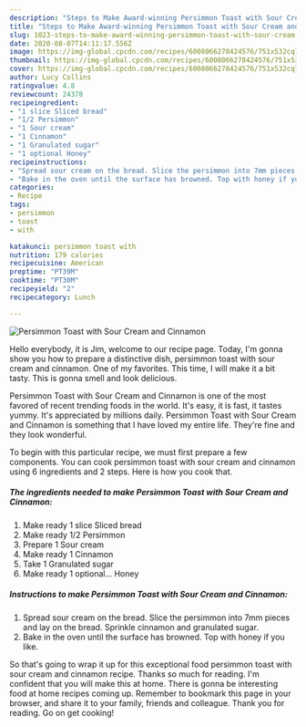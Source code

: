 ```yaml
---
description: "Steps to Make Award-winning Persimmon Toast with Sour Cream and Cinnamon"
title: "Steps to Make Award-winning Persimmon Toast with Sour Cream and Cinnamon"
slug: 1023-steps-to-make-award-winning-persimmon-toast-with-sour-cream-and-cinnamon
date: 2020-08-07T14:11:17.556Z
image: https://img-global.cpcdn.com/recipes/6008066278424576/751x532cq70/persimmon-toast-with-sour-cream-and-cinnamon-recipe-main-photo.jpg
thumbnail: https://img-global.cpcdn.com/recipes/6008066278424576/751x532cq70/persimmon-toast-with-sour-cream-and-cinnamon-recipe-main-photo.jpg
cover: https://img-global.cpcdn.com/recipes/6008066278424576/751x532cq70/persimmon-toast-with-sour-cream-and-cinnamon-recipe-main-photo.jpg
author: Lucy Collins
ratingvalue: 4.8
reviewcount: 24378
recipeingredient:
- "1 slice Sliced bread"
- "1/2 Persimmon"
- "1 Sour cream"
- "1 Cinnamon"
- "1 Granulated sugar"
- "1 optional Honey"
recipeinstructions:
- "Spread sour cream on the bread. Slice the persimmon into 7mm pieces and lay on the bread. Sprinkle cinnamon and granulated sugar."
- "Bake in the oven until the surface has browned. Top with honey if you like."
categories:
- Recipe
tags:
- persimmon
- toast
- with

katakunci: persimmon toast with 
nutrition: 179 calories
recipecuisine: American
preptime: "PT39M"
cooktime: "PT30M"
recipeyield: "2"
recipecategory: Lunch

---
```



![Persimmon Toast with Sour Cream and Cinnamon](https://img-global.cpcdn.com/recipes/6008066278424576/751x532cq70/persimmon-toast-with-sour-cream-and-cinnamon-recipe-main-photo.jpg)

Hello everybody, it is Jim, welcome to our recipe page. Today, I'm gonna show you how to prepare a distinctive dish, persimmon toast with sour cream and cinnamon. One of my favorites. This time, I will make it a bit tasty. This is gonna smell and look delicious.



Persimmon Toast with Sour Cream and Cinnamon is one of the most favored of recent trending foods in the world. It's easy, it is fast, it tastes yummy. It's appreciated by millions daily. Persimmon Toast with Sour Cream and Cinnamon is something that I have loved my entire life. They're fine and they look wonderful.


To begin with this particular recipe, we must first prepare a few components. You can cook persimmon toast with sour cream and cinnamon using 6 ingredients and 2 steps. Here is how you cook that.

<!--inarticleads1-->

##### The ingredients needed to make Persimmon Toast with Sour Cream and Cinnamon:

1. Make ready 1 slice Sliced bread
1. Make ready 1/2 Persimmon
1. Prepare 1 Sour cream
1. Make ready 1 Cinnamon
1. Take 1 Granulated sugar
1. Make ready 1 optional... Honey




<!--inarticleads2-->

##### Instructions to make Persimmon Toast with Sour Cream and Cinnamon:

1. Spread sour cream on the bread. Slice the persimmon into 7mm pieces and lay on the bread. Sprinkle cinnamon and granulated sugar.
1. Bake in the oven until the surface has browned. Top with honey if you like.




So that's going to wrap it up for this exceptional food persimmon toast with sour cream and cinnamon recipe. Thanks so much for reading. I'm confident that you will make this at home. There is gonna be interesting food at home recipes coming up. Remember to bookmark this page in your browser, and share it to your family, friends and colleague. Thank you for reading. Go on get cooking!
